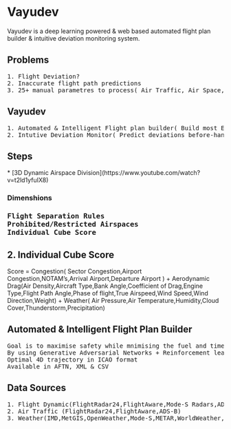 # Vayudev
Vayudev is a deep learning powered & web based automated flight plan builder & intuitive deviation monitoring system.

<h2>Problems</h2>
<pre>
1. Flight Deviation?
2. Inaccurate flight path predictions
3. 25+ manual parametres to process( Air Traffic, Air Space, Wind speed, Wind Direction etc)
</pre>

<h2>Vayudev</h2>
<pre>
1. Automated & Intelligent Flight plan builder( Build most Economical flight plan in seconds )
2. Intutive Deviation Monitor( Predict deviations before-hand )
</pre>

<h2>Steps</h2>
* [3D Dynamic Airspace Division](https://www.youtube.com/watch?v=t2ld1yfuIX8)
<h3>Dimenshions<h3>
<pre>
Flight Separation Rules
Prohibited/Restricted Airspaces
Individual Cube Score
</pre>
  
<h2>2. Individual Cube Score</h2>
Score = Congestion( Sector Congestion,Airport Congestion,NOTAM’s,Arrival Airport,Departure Airport ) 
      + Aerodynamic Drag(Air Density,Aircraft Type,Bank Angle,Coefficient of Drag,Engine Type,Flight Path Angle,Phase of                flight,True Airspeed,Wind Speed,Wind Direction,Weight) 
      + Weather( Air Pressure,Air Temperature,Humidity,Cloud Cover,Thunderstorm,Precipitation)

<h2>Automated & Intelligent Flight Plan Builder</h2>
<pre>
Goal is to maximise safety while mnimising the fuel and time.
By using Generative Adversarial Networks + Reinforcement learning it will Output: 
Optimal 4D trajectory in ICAO format
Available in AFTN, XML & CSV
</pre>
     
     
<h2>Data Sources</h2>
<pre>
1. Flight Dynamic(FlightRadar24,FlightAware,Mode-S Radars,ADS-B,Aircraft performance files(.opf))
2. Air Traffic (FlightRadar24,FlightAware,ADS-B)
3. Weather(IMD,MetGIS,OpenWeather,Mode-S,METAR,WorldWeather,NOAA,University of Wyoming,UASS(Radiosonde))
</pre>

